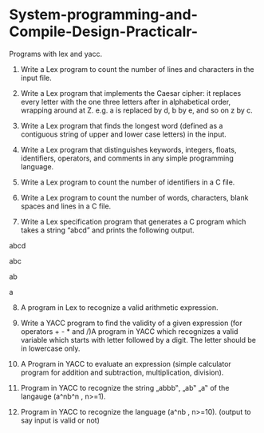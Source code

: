 # System-programming-and-Compile-Design-Practicalr-
Programs with lex and yacc.

1) Write a Lex program to count the number of lines and characters in the input file.

2) Write a Lex program that implements the Caesar cipher: it replaces every letter with the one three letters after in       alphabetical order, wrapping around at Z.
   e.g. a is replaced by d, b by e, and so on z by c.
   
3) Write a Lex program that finds the longest word (defined as a contiguous string of upper and lower case letters) in the input.

4) Write a Lex program that distinguishes keywords, integers, floats, identifiers, operators, and comments in any simple programming language.

5) Write a Lex program to count the number of identifiers in a C file.

6) Write a Lex program to count the number of words, characters, blank spaces and lines in a C file.

7) Write a Lex specification program that generates a C program which takes a string “abcd” and prints the following output.

abcd

abc

ab

a

8) A program in Lex to recognize a valid arithmetic expression.

9) Write a YACC program to find the validity of a given expression (for operators + - * and /)A program in YACC which recognizes a valid variable which starts with letter followed by a digit. The letter should be in lowercase only.

10) A Program in YACC to evaluate an expression (simple calculator program for addition and subtraction, multiplication, division).

11) Program in YACC to recognize the string „abbb‟, „ab‟ „a‟ of the langauge (a^nb^n , n>=1).

12) Program in YACC to recognize the language (a^nb , n>=10). (output to say input is valid or not)
